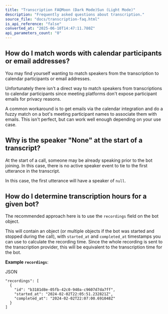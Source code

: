 ```yaml
---
title: "Transcription FAQMoon (Dark Mode)Sun (Light Mode)"
description: "Frequently asked questions about transcription."
source_file: "docs/transcription-faq.html"
is_api_reference: "false"
converted_at: "2025-06-10T14:47:11.780Z"
api_parameters_count: "0"
---
```

## How do I match words with calendar participants or email addresses?

[](#how-do-i-match-words-with-calendar-participants-or-email-addresses)

You may find yourself wanting to match speakers from the transcription to calendar participants or email addresses.

Unfortunately there isn't a direct way to match speakers from transcriptions to calendar participants since meeting platforms don't expose participant emails for privacy reasons.

A common workaround is to get emails via the calendar integration and do a fuzzy match on a bot's meeting participant names to associate them with emails. This isn't perfect, but can work well enough depending on your use case.

## Why is the speaker "None" at the start of a transcript?

[](#why-is-the-speaker-none-at-the-start-of-a-transcript)

At the start of a call, someone may be already speaking prior to the bot joining. In this case, there is no active speaker event to tie to the first utterance in the transcript.

In this case, the first utterance will have a speaker of `null`.

## How do I determine transcription hours for a given bot?

[](#how-do-i-determine-transcription-hours-for-a-given-bot)

The recommended approach here is to use the `recordings` field on the bot object.

This will contain an object (or multiple objects if the bot was started and stopped during the call), with `started_at` and `completed_at` timestamps you can use to calculate the recording time. Since the whole recording is sent to the transcription provider, this will be equivalent to the transcription time for the bot.

**Example `recordings`**:

JSON

```
"recordings": [
  {
    "id": "b3181d8e-05fb-42c0-940a-c9607d7da7ff",
    "started_at": "2024-02-02T22:05:51.232821Z",
    "completed_at": "2024-02-02T22:07:00.691048Z"
  }
]

```
